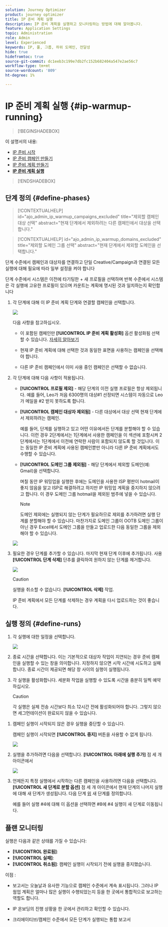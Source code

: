 ```yaml
---
solution: Journey Optimizer
product: journey optimizer
title: IP 준비 계획 실행
description: IP 준비 계획을 실행하고 모니터링하는 방법에 대해 알아봅니다.
feature: Application Settings
topic: Administration
role: Admin
level: Experienced
keywords: IP, 풀, 그룹, 하위 도메인, 전달성
hide: true
hidefromtoc: true
source-git-commit: dc1eeb3c199e7db2fc152b682404a547e2ae56c7
workflow-type: tm+mt
source-wordcount: '809'
ht-degree: 1%

---
```


# IP 준비 계획 실행 {#ip-warmup-running}

>[!BEGINSHADEBOX]

이 설명서의 내용:

* [IP 준비 시작](ip-warmup-gs.md)
* [IP 준비 캠페인 만들기](ip-warmup-campaign.md)
* [IP 준비 계획 만들기](ip-warmup-plan.md)
* **[IP 준비 계획 실행](ip-warmup-running.md)**

>[!ENDSHADEBOX]

## 단계 정의 {#define-phases}

>[!CONTEXTUALHELP]
>id="ajo_admin_ip_warmup_campaigns_excluded"
>title="제외할 캠페인 대상 선택"
>abstract="현재 단계에서 제외하려는 다른 캠페인에서 대상을 선택합니다."

>[!CONTEXTUALHELP]
>id="ajo_admin_ip_warmup_domains_excluded"
>title="제외할 도메인 그룹 선택"
>abstract="현재 단계에서 제외할 도메인을 선택합니다."

단계 수준에서 캠페인과 대상자를 연결하고 단일 Creative/Campaign과 연결된 모든 실행에 대해 필요에 따라 일부 설정을 켜야 합니다

단계 수준에서 시스템은 이전에 타기팅한 + 새 프로필을 선택하며 반복 수준에서 시스템은 각 실행에 고유한 프로필이 있으며 카운트는 계획에 명시된 것과 일치하는지 확인합니다

1. 각 단계에 대해 이 IP 준비 계획 단계와 연결할 캠페인을 선택합니다.

   ![](assets/ip-warmup-plan-select-campaign.png)

   다음 사항을 참고하십시오.

   * 이 포함된 캠페인만 **[!UICONTROL IP 준비 계획 활성화]** 옵션 활성화됨 <!--and live?--> 선택할 수 있습니다. [자세히 알아보기](#create-ip-warmup-campaign)

   * 현재 IP 준비 계획에 대해 선택한 것과 동일한 표면을 사용하는 캠페인을 선택해야 합니다.

   * 다른 IP 준비 캠페인에서 이미 사용 중인 캠페인은 선택할 수 없습니다.

1. 각 단계에 대해 다음 사항이 적용됩니다.

   * **[!UICONTROL 프로필 제외]** - 해당 단계의 이전 실행 프로필은 항상 제외됩니다. 예를 들어, Leo가 처음 6300명의 대상#1 선정되면 시스템이 자동으로 Leo가 메일을 #2 받지 못하도록 합니다.

   * **[!UICONTROL 캠페인 대상자 제외됨]** - 다른 대상에서 대상 선택 <!--executed/live?-->현재 단계에서 제외하려는 캠페인.

     예를 들어, 단계를 실행하고 있고 어떤 이유에서든 단계를 분할해야 할 수 있습니다. 이런 경우 2단계에서는 1단계에서 사용한 캠페인을 이 섹션에 포함시켜 2단계에서는 1단계에서 이전에 연락한 사람이 포함되지 않도록 할 것입니다. 이는 동일한 IP 준비 계획에 사용된 캠페인뿐만 아니라 다른 IP 준비 계획에서도 수행할 수 있습니다.

   * **[!UICONTROL 도메인 그룹 제외됨]** - 해당 단계에서 제외할 도메인(예: Gmail)을 선택합니다. <!--??-->

     며칠 동안 IP 워밍업을 실행한 후에는 도메인을 사용한 ISP 평판이 hotmail이 좋지 않음을 알고 ISP로 해결하려고 하지만 IP 워밍업 계획을 중지하지 않으려고 합니다. 이 경우 도메인 그룹 hotmail을 제외된 범주에 넣을 수 있습니다.

     >[!NOTE]
     >
     >도메인 제외에는 실행되지 않는 단계가 필요하므로 제외를 추가하려면 실행 단계를 분할해야 할 수 있습니다. 마찬가지로 도메인 그룹이 OOTB 도메인 그룹이 아닌 경우 Excel에서 도메인 그룹을 만들고 업로드한 다음 동일한 그룹을 제외해야 할 수 있습니다.

   ![](assets/ip-warmup-plan-phase-1.png)

1. 필요한 경우 단계를 추가할 수 있습니다. 마지막 현재 단계 이후에 추가됩니다. 사용 **[!UICONTROL 단계 삭제]** 단추를 클릭하여 원하지 않는 단계를 제거합니다.

   ![](assets/ip-warmup-plan-add-delete-phases.png)

   >[!CAUTION]
   >
   >실행을 취소할 수 없습니다. **[!UICONTROL 삭제]** 작업.
   >
   >IP 준비 계획에서 모든 단계를 삭제하는 경우 계획을 다시 업로드하는 것이 좋습니다.

## 실행 정의 {#define-runs}

1. 각 실행에 대한 일정을 선택합니다. <!--which is actually a window of opportunity. meaning? how many hours? shall we specify that to clarify?-->

   ![](assets/ip-warmup-plan-send-time.png)

1. 종료 시간을 선택합니다. 이는 기본적으로 대상자 작업이 지연되는 경우 준비 캠페인을 실행할 수 있는 창을 의미합니다. 지정하지 않으면 시작 시간에 시도하고 실패합니다. 종료 시간이 제공되면 해당 창 사이의 실행이 실행됩니다.

1. 각 실행을 활성화합니다. 세분화 작업을 실행할 수 있도록 시간을 충분히 일찍 예약하십시오. <!--explain how you can evaluate a proper time-->

   >[!CAUTION]
   >
   >각 실행은 실제 전송 시간보다 최소 12시간 전에 활성화되어야 합니다. 그렇지 않으면 세그먼테이션이 완료되지 않을 수 있습니다. <!--How do you know when segmentation is complete? Is there a way to prevent user from scheduling less than 12 hours before the segmentation job?-->

<!--Sart to execute on every day basis by simply clicking the play button > for each run? do you have to come back every day to activate each run? or can you schedule them one after the other?)-->

1. 캠페인 실행이 시작되지 않은 경우 실행을 중단할 수 있습니다.<!--why?-->

   캠페인 실행이 시작되면 **[!UICONTROL 중지]** 버튼을 사용할 수 없게 됩니다. <!--TBC in UI-->

   ![](assets/ip-warmup-plan-stop-run.png)

1. 실행을 추가하려면 다음을 선택합니다. **[!UICONTROL 아래에 실행 추가]** 점 세 개 아이콘에서

   ![](assets/ip-warmup-plan-run-more-actions.png)

1. 언제든지 특정 실행에서 시작하는 다른 캠페인을 사용하려면 다음을 선택합니다. **[!UICONTROL 새 단계로 분할 옵션]** 점 세 개 아이콘에서 현재 단계의 나머지 실행에 대해 새 단계가 생성됩니다. 다음 단계 [위](#define-phases) 새 단계를 정의합니다.

   예를 들어 실행 #4에 대해 이 옵션을 선택하면 #8에 #4 실행이 새 단계로 이동됩니다.

<!--
You don't have to decide the campaign upfront. You can do a split later. It's a work in progress plan: you activate one run at a time with a campaign and you always have the flexibility to modify it while working on it.

But need to explain in which case you want to modify campaigns, provide examples
-->

## 플랜 모니터링

실행은 다음과 같은 상태를 가질 수 있습니다<!--TBC with Medha-->:

* **[!UICONTROL 완료됨]**:
* **[!UICONTROL 실패]**:
* **[!UICONTROL 취소됨]**: 캠페인 실행이 시작되기 전에 실행을 중지했습니다.

이점 :

* 보고서는 오늘날과 유사한 기능으로 캠페인 수준에서 계속 표시됩니다. 그러나 IP 웜업 계획은 얼마나 많은 실행이 수행되었는지 등을 한 곳에서 통합적으로 보고하는 역할도 합니다.

* IP 온보딩의 진행 상황을 한 곳에서 관리하고 확인할 수 있습니다.

* 크리에이티브/캠페인 수준에서 모든 단계가 실행되는 통합 보고서